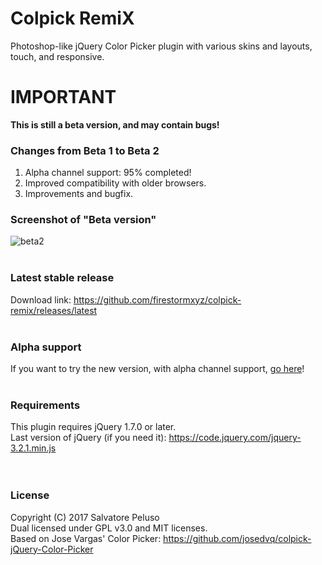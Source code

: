# Colpick RemiX
Photoshop-like jQuery Color Picker plugin with various skins and layouts, touch, and responsive. <br>

# IMPORTANT
<b> This is still a beta version, and may contain bugs! </b>

### Changes from Beta 1 to Beta 2
1. Alpha channel support: 95% completed!
2. Improved compatibility with older browsers.
3. Improvements and bugfix.


### Screenshot of "Beta version"
![beta2](https://user-images.githubusercontent.com/32025549/33090850-a8b8208a-cef5-11e7-8e8c-c1b7565d049b.png) <br><br>


### Latest stable release
Download link: <a href="https://github.com/firestormxyz/colpick-remix/releases/latest">https://github.com/firestormxyz/colpick-remix/releases/latest</a> <br><br>

### Alpha support
If you want to try the new version, with alpha channel support, <a href="https://github.com/firestormxyz/colpick-remix/tree/alpha-support">go here</a>! <br><br>

### Requirements
This plugin requires jQuery 1.7.0 or later. <br>
Last version of jQuery (if you need it): <a href="https://code.jquery.com/jquery-3.2.1.min.js">https://code.jquery.com/jquery-3.2.1.min.js</a> <br><br><br>


### License
Copyright (C) 2017 Salvatore Peluso <br>
Dual licensed under GPL v3.0 and MIT licenses. <br>
Based on Jose Vargas' Color Picker: <a href="https://github.com/josedvq/colpick-jQuery-Color-Picker">https://github.com/josedvq/colpick-jQuery-Color-Picker</a>
